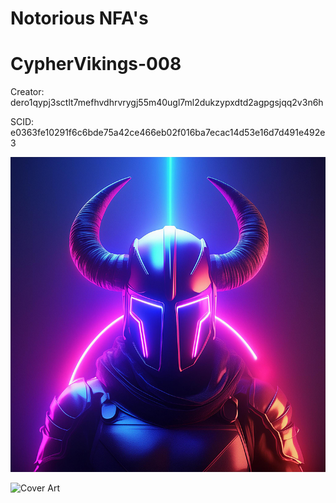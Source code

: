 # Notorious NFA's

# CypherVikings-008

Creator: dero1qypj3sctlt7mefhvdhrvrygj55m40ugl7ml2dukzypxdtd2agpgsjqq2v3n6h

SCID: e0363fe10291f6c6bde75a42ce466eb02f016ba7ecac14d53e16d7d491e492e3

![Cover Art](https://github.com/Notoriousjoshyb/CypherVikings-008/blob/main/CypherViking-008-IC.png?raw=true)


![Cover Art](https://github.com/Notoriousjoshyb/CypherVikings-NFA/blob/main/CypherViking-CA.png?raw=true)
